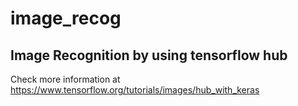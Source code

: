 # image_recog

## Image Recognition by using tensorflow hub

Check more information at
https://www.tensorflow.org/tutorials/images/hub_with_keras
